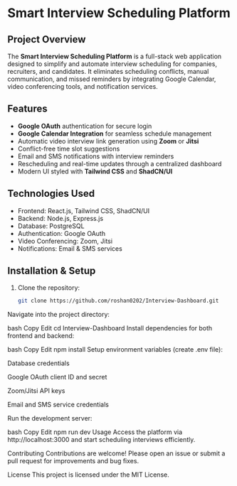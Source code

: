 # Smart Interview Scheduling Platform

## Project Overview
The **Smart Interview Scheduling Platform** is a full-stack web application designed to simplify and automate interview scheduling for companies, recruiters, and candidates. It eliminates scheduling conflicts, manual communication, and missed reminders by integrating Google Calendar, video conferencing tools, and notification services.

## Features
- **Google OAuth** authentication for secure login
- **Google Calendar Integration** for seamless schedule management
- Automatic video interview link generation using **Zoom** or **Jitsi**
- Conflict-free time slot suggestions
- Email and SMS notifications with interview reminders
- Rescheduling and real-time updates through a centralized dashboard
- Modern UI styled with **Tailwind CSS** and **ShadCN/UI**

## Technologies Used
- Frontend: React.js, Tailwind CSS, ShadCN/UI
- Backend: Node.js, Express.js
- Database: PostgreSQL
- Authentication: Google OAuth
- Video Conferencing: Zoom, Jitsi
- Notifications: Email & SMS services

## Installation & Setup
1. Clone the repository:
   ```bash
   git clone https://github.com/roshan0202/Interview-Dashboard.git
Navigate into the project directory:

bash
Copy
Edit
cd Interview-Dashboard
Install dependencies for both frontend and backend:

bash
Copy
Edit
npm install
Setup environment variables (create .env file):

Database credentials

Google OAuth client ID and secret

Zoom/Jitsi API keys

Email and SMS service credentials

Run the development server:

bash
Copy
Edit
npm run dev
Usage
Access the platform via http://localhost:3000 and start scheduling interviews efficiently.

Contributing
Contributions are welcome! Please open an issue or submit a pull request for improvements and bug fixes.

License
This project is licensed under the MIT License.
